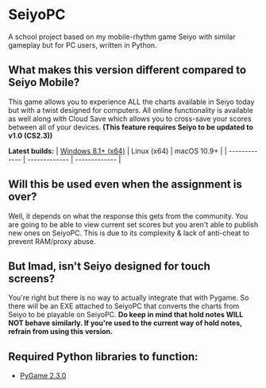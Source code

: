 # SeiyoPC
A school project based on my mobile-rhythm game Seiyo with similar gameplay but for PC users, written in Python.

## What makes this version different compared to Seiyo Mobile?
This game allows you to experience ALL the charts available in Seiyo today but with a twist designed for computers. All online functionality is available as well along with Cloud Save which allows you to cross-save your scores between all of your devices. **(This feature requires Seiyo to be updated to v1.0 (CS2.3))**

**Latest builds:**
| [Windows 8.1+ (x64)](#) | Linux (x64) | macOS 10.9+ |
| ------------- | ------------- | ------------- |

## Will this be used even when the assignment is over?
Well, it depends on what the response this gets from the community. You are going to be able to view current set scores but you aren't able to publish new ones on SeiyoPC. This is due to its complexity & lack of anti-cheat to prevent RAM/proxy abuse.

## But Imad, isn't Seiyo designed for touch screens?
You're right but there is no way to actually integrate that with Pygame. So there will be an EXE attached to SeiyoPC that converts the charts from Seiyo to be playable on SeiyoPC. **Do keep in mind that hold notes WILL NOT behave similarly. If you're used to the current way of hold notes, refrain from using this version.**

## Required Python libraries to function:
- [PyGame 2.3.0](https://pypi.org/project/pygame/)
